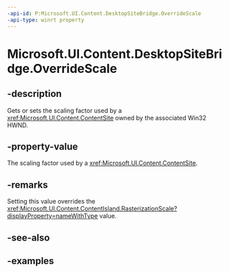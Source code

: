 ```yaml
---
-api-id: P:Microsoft.UI.Content.DesktopSiteBridge.OverrideScale
-api-type: winrt property
---
```


# Microsoft.UI.Content.DesktopSiteBridge.OverrideScale

<!--
public float OverrideScale { get; set; }
-->

## -description

Gets or sets the scaling factor used by a <xref:Microsoft.UI.Content.ContentSite> owned by the associated Win32 HWND.

## -property-value

The scaling factor used by a <xref:Microsoft.UI.Content.ContentSite>.

## -remarks

Setting this value overrides the <xref:Microsoft.UI.Content.ContentIsland.RasterizationScale?displayProperty=nameWithType> value.

## -see-also

## -examples
